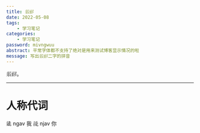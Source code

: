 ```yaml
---
title: 𗼇𗟲
date: 2022-05-08
tags:
	- 学习笔记
categories:
	- 学习笔记
password: mivngwuu
abstract: 平常字体都不支持了绝对是用来测试博客显示情况的啦
message: 写出𗼇𗟲二字的拼音
---
```


𗼇𗟲。

<!-- more -->
----

# 人称代词

𗧓 ngav 我
𘀍 njav 你

































































































































